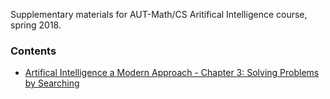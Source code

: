 Supplementary materials for AUT-Math/CS Aritifical Intelligence course, spring 2018.

### Contents
* [Artifical Intelligence a Modern Approach - Chapter 3: Solving Problems by Searching](http://nbviewer.jupyter.org/github/ahrzb/autai2018/blob/master/1_aima_ch3.ipynb)


